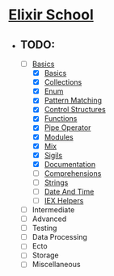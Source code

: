 # [Elixir School](https://elixirschool.com)
- ## TODO:
  - [ ] [Basics](basics.md)
    - [x] [Basics](basics.md)
    - [x] [Collections](basics.md#collections)
    - [x] [Enum](basics.md#enum)
    - [x] [Pattern Matching](basics.md#pattern-matching)
    - [x] [Control Structures](basics.md#control-structures)
    - [x] [Functions](basics.md#functions)
    - [x] [Pipe Operator](basics.md#pipe)
    - [x] [Modules](basics.md#modules)
    - [x] [Mix](basics.md#mix)
    - [x] [Sigils](basics.md#sigils)
    - [x] [Documentation](basics.md)
    - [ ] [Comprehensions](basics.md)
    - [ ] [Strings](basics.md)
    - [ ] [Date And Time](basics.md)
    - [ ] [IEX Helpers](basics.md)
  - [ ] Intermediate
  - [ ] Advanced
  - [ ] Testing
  - [ ] Data Processing
  - [ ] Ecto
  - [ ] Storage
  - [ ] Miscellaneous
